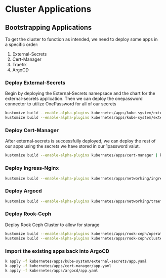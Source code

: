 # Cluster Applications

## Bootstrapping Applications

To get the cluster to function as intended, we need to deploy some apps in a specific order:
1. External-Secrets
2. Cert-Manager
3. Traefik
4. ArgoCD

### Deploy External-Secrets
Begin by deploying the External-Secrets namepsace and the chart for the external-secrets application. Then we can deploy the onepassword connector to utilize OnePassword for all of our secrets

```bash
kustomize build --enable-alpha-plugins kubernetes/apps/kube-system/external-secrets | kubectl apply -f -
kustomize build --enable-alpha-plugins kubernetes/apps/kube-system/external-secrets/stores | kubectl apply -f -
```

### Deploy Cert-Manager
After external-secrets is successfully deployed, we can deploy the rest of our apps using the secrets we have stored in our 1password valut.

```bash
kustomize build --enable-alpha-plugins kubernetes/apps/cert-manager | kubectl apply -f -
```

### Deploy Ingress-Nginx

```bash
kustomize build --enable-alpha-plugins kubernetes/apps/networking/ingress | kubectl apply -f -
```

### Deploy Argocd

```bash
kustomize build --enable-alpha-plugins kubernetes/apps/networking/traefik | kubectl apply -f -
```

### Deploy Rook-Ceph
Deploy Rook Ceph Cluster to allow for storage

```bash
kustomize build --enable-alpha-plugins kubernetes/apps/rook-ceph/operator/ | kubectl apply -f -
kustomize build --enable-alpha-plugins kubernetes/apps/rook-ceph/cluster/ | kubectl apply -f -
```

### Import the existing apps back into ArgoCD

```bash
k apply -f kubernetes/apps/kube-system/external-secrets/app.yaml
k apply -f kubernetes/apps/cert-manager/app.yaml
k apply -f kubernetes/apps/argocd/app.yaml